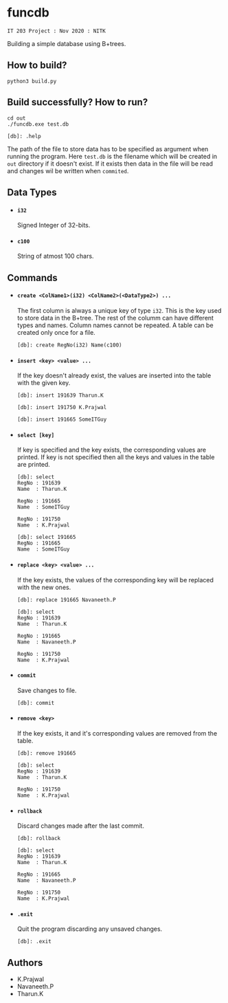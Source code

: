 # funcdb

`IT 203 Project : Nov 2020 : NITK`

Building a simple database using B+trees.

## How to build?

```
python3 build.py
```

## Build successfully? How to run?

```
cd out
./funcdb.exe test.db

[db]: .help
```

The path of the file to store data has to be specified as argument when running the program. Here `test.db` is the filename which will be created in `out` directory if it doesn't exist. If it exists then data in the file will be read and changes wil be written when `commited`.

## Data Types
  - #### `i32`  
    Signed Integer of 32-bits.
  - #### `c100`
    String of atmost 100 chars. 

## Commands

- #### `create <ColName1>(i32) <ColName2>(<DataType2>) ...`
  The first column is always a unique key of type `i32`. This is the key used to store data in the B+tree. The rest of the columm can have different types and names. Column names cannot be repeated. A table can be created only once for a file.

  ```
  [db]: create RegNo(i32) Name(c100)
  ```

- #### `insert <key> <value> ...`  
  If the key doesn't already exist, the values are inserted into the table with the given key.

  ```
  [db]: insert 191639 Tharun.K

  [db]: insert 191750 K.Prajwal

  [db]: insert 191665 SomeITGuy
  ```
- #### `select [key]`  
  If key is specified and the key exists, the corresponding values are printed. If key is not specified then all the keys and values in the table are printed.

  ```
  [db]: select
  RegNo	: 191639
  Name	: Tharun.K

  RegNo	: 191665
  Name	: SomeITGuy

  RegNo	: 191750
  Name	: K.Prajwal

  [db]: select 191665
  RegNo	: 191665
  Name	: SomeITGuy
  ```

- #### `replace <key> <value> ...`  
  If the key exists, the values of the corresponding key will be replaced with the new ones.

  ```
  [db]: replace 191665 Navaneeth.P

  [db]: select
  RegNo	: 191639
  Name	: Tharun.K

  RegNo	: 191665
  Name	: Navaneeth.P

  RegNo	: 191750
  Name	: K.Prajwal
  ```

- #### `commit`  
  Save changes to file.
  ```
  [db]: commit
  ```

- #### `remove <key>`  
  If the key exists, it and it's corresponding values are removed from the table.

  ```
  [db]: remove 191665

  [db]: select
  RegNo	: 191639
  Name	: Tharun.K

  RegNo	: 191750
  Name	: K.Prajwal
  ```

- #### `rollback`  
  Discard changes made after the last commit.

  ```
  [db]: rollback

  [db]: select
  RegNo	: 191639
  Name	: Tharun.K

  RegNo	: 191665
  Name	: Navaneeth.P

  RegNo	: 191750
  Name	: K.Prajwal
  ```

- #### `.exit`  
  Quit the program discarding any unsaved changes.

  ```
  [db]: .exit
  ```

## Authors
  - K.Prajwal
  - Navaneeth.P
  - Tharun.K